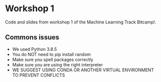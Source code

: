 # Workshop 1
Code and slides from workshop 1 of the Machine Learning Track Bitcamp!.

## Commons issues
- We used Python 3.8.5
- You do NOT need to pip install random
- Make sure you spell packages correctly
- Make sure you are using the right interpreter
- WE SUGGEST USING CONDA OR ANOTHER VIRTUAL ENVIRONMENT TO PREVENT CONFLICTS
